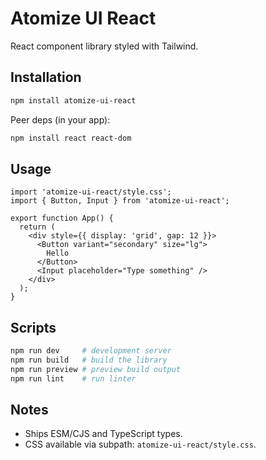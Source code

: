 # Atomize UI React

React component library styled with Tailwind.

## Installation

```bash
npm install atomize-ui-react
```

Peer deps (in your app):

```bash
npm install react react-dom
```

## Usage

```tsx
import 'atomize-ui-react/style.css';
import { Button, Input } from 'atomize-ui-react';

export function App() {
  return (
    <div style={{ display: 'grid', gap: 12 }}>
      <Button variant="secondary" size="lg">
        Hello
      </Button>
      <Input placeholder="Type something" />
    </div>
  );
}
```

## Scripts

```bash
npm run dev     # development server
npm run build   # build the library
npm run preview # preview build output
npm run lint    # run linter
```

## Notes

- Ships ESM/CJS and TypeScript types.
- CSS available via subpath: `atomize-ui-react/style.css`.
